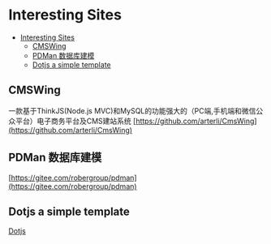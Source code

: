 # Interesting Sites
<!-- TOC -->

- [Interesting Sites](#interesting-sites)
    - [CMSWing](#cmswing)
    - [PDMan 数据库建模](#pdman-数据库建模)
    - [Dotjs a simple template](#dotjs-a-simple-template)

<!-- /TOC -->
## CMSWing 
一款基于ThinkJS(Node.js MVC)和MySQL的功能强大的（PC端,手机端和微信公众平台）电子商务平台及CMS建站系统
[https://github.com/arterli/CmsWing](https://github.com/arterli/CmsWing)

## PDMan 数据库建模
[https://gitee.com/robergroup/pdman](https://gitee.com/robergroup/pdman)

## Dotjs a simple template
[Dotjs](http://olado.github.io/doT/)
